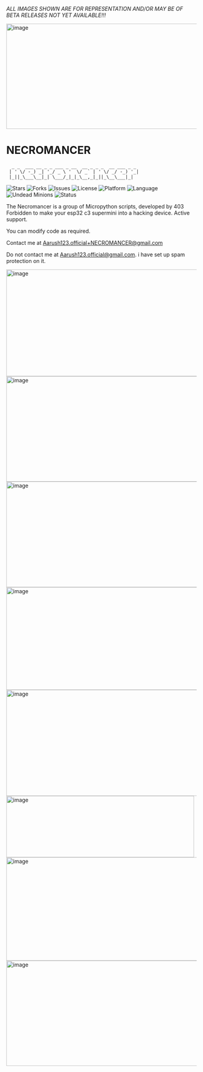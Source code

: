 *ALL IMAGES SHOWN ARE FOR REPRESENTATION AND/OR MAY BE OF BETA RELEASES NOT YET AVAILABLE!!!*

<img width="511" height="278" alt="image" src="https://github.com/user-attachments/assets/c8f6ea59-4808-42f9-b421-5382374ff953" />


# NECROMANCER

                                                 
```.
  _ _  ___ __ _ _ ___ _ __  __ _ _ _  __ ___ _ _ 
 | ' \/ -_) _| '_/ _ \ '  \/ _` | ' \/ _/ -_) '_|
 |_||_\___\__|_| \___/_|_|_\__,_|_||_\__\___|_|  
```                                                 

![Stars](https://img.shields.io/github/stars/403-Forbidden-hax/NECROMANCER?style=for-the-badge)
![Forks](https://img.shields.io/github/forks/403-Forbidden-hax/NECROMANCER?style=for-the-badge)
![Issues](https://img.shields.io/github/issues/403-Forbidden-hax/NECROMANCER?style=for-the-badge)
![License](https://img.shields.io/github/license/403-Forbidden-hax/NECROMANCER?style=for-the-badge)
![Platform](https://img.shields.io/badge/platform-ESP32--C3-lightgrey?style=for-the-badge&logo=espressif)
![Language](https://img.shields.io/badge/language-MicroPython-blue?style=for-the-badge)
![Undead Minions](https://img.shields.io/badge/minions-24%20active-green?style=for-the-badge)
![Status](https://img.shields.io/badge/status-rising--from--the--grave-purple?style=for-the-badge)


The Necromancer is a group of Micropython scripts, developed by 403 Forbidden to make your esp32 c3 supermini into a hacking device. Active support.

You can modify code as required.

Contact me at Aarush123.official+NECROMANCER@gmail.com

Do not contact me at Aarush123.official@gmail.com. i have set up spam protection on it.

<img width="534" height="282" alt="image" src="https://github.com/user-attachments/assets/00ecd43a-a7fb-4cb9-b8bb-e00dbd7b0730" />
<img width="528" height="278" alt="image" src="https://github.com/user-attachments/assets/d3f7e2bd-be42-4fa8-95ee-6a89979d113c" />
<img width="535" height="279" alt="image" src="https://github.com/user-attachments/assets/e6a58076-1a65-41db-a693-a04fe42115ad" />
<img width="516" height="271" alt="image" src="https://github.com/user-attachments/assets/37f61e92-2063-4e60-8591-93a4a51fa0ed" />
<img width="509" height="280" alt="image" src="https://github.com/user-attachments/assets/9d96469d-df1d-47d7-9bd2-74de831167af" />
<img width="497" height="162" alt="image" src="https://github.com/user-attachments/assets/190b3314-575e-44d2-926f-218343497ee1" />
<img width="505" height="273" alt="image" src="https://github.com/user-attachments/assets/1ead94cb-f564-4ebe-8ef4-c10ffaa23cda" />
<img width="511" height="278" alt="image" src="https://github.com/user-attachments/assets/ce450adb-6f65-452e-add3-9b095b9ac972" />


